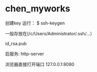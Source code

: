 # chen_myworks
创建key
运行：
$ ssh-keygen

一般存放在(/c/Users/Administrator/.ssh/...）

id_rsa.pub

启服务:
http-server

浏览器直接打开端口 127.0.0.1:8080
